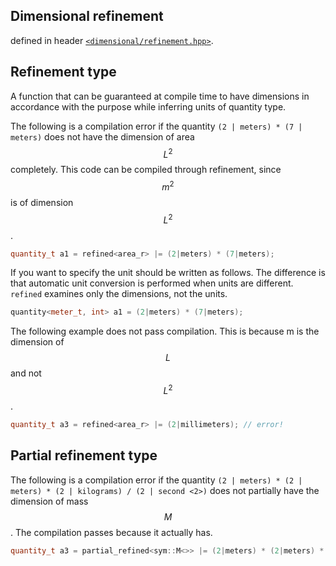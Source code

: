 Dimensional refinement
----------------------


defined in header [`<dimensional/refinement.hpp>`]().

## Refinement type

A function that can be guaranteed at compile time to have dimensions in accordance with the purpose while inferring units of quantity type.

The following is a compilation error if the quantity `(2 | meters) * (7 | meters)` does not have the dimension of area $$L ^ 2$$ completely.
This code can be compiled through refinement, since $$m ^ 2$$ is of dimension $$L ^ 2$$.

```cpp
quantity_t a1 = refined<area_r> |= (2|meters) * (7|meters);
```


If you want to specify the unit should be written as follows. The difference is that automatic unit conversion is performed when units are different.
`refined` examines only the dimensions, not the units.


```cpp
quantity<meter_t, int> a1 = (2|meters) * (7|meters);
```



The following example does not pass compilation. This is because m is the dimension of $$L$$ and not $$L ^ 2$$.

```cpp
quantity_t a3 = refined<area_r> |= (2|millimeters); // error!
```

## Partial refinement type

The following is a compilation error if the quantity `(2 | meters) * (2 | meters) * (2 | kilograms) / (2 | second <2>)` does not partially have the dimension of mass $$M$$.
The compilation passes because it actually has.

```cpp
quantity_t a3 = partial_refined<sym::M<>> |= (2|meters) * (2|meters) * (2|kilograms) / (2|second<2>);
```